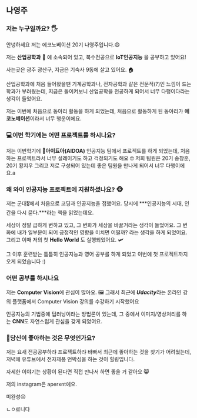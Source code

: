 ## 나영주 

### 

### 저는 누구일까요? :raised_hand_with_fingers_splayed:

안녕하세요 저는 에코노베이션 20기 나영주입니다.:smile:

저는 **산업공학과** :icecream: 에 소속되어 있고, 복수전공으로 **IoT인공지능** 을 공부하고 있어요!



사는곳은 광주 광산구, 지금은 기숙사 9동에 살고 있어요. :house: 



산업공학과에 처음 들어왔을땐 기계공학과나, 전자공학과 같은 전문적(?)인 느낌이 드는 학과가 부러웠는데, 지금은 돌이켜보니 산업공학을 전공하게 되어서 너무 다행이다라는 생각이 들었어요.



저는 이번에 처음으로 동아리 활동을 하게 되었는데, 처음으로 활동하게 된 동아리가 **에코노베이션**이라서 너무 행운이에요.



### 💻이번 학기에는 어떤 프로젝트를 하시나요?

저는 이번학기에 :apple:**아이됴아(AIDOA)** 인공지능 팀에서 프로젝트를 하게 되었는데, 처음하는 프로젝트라서 너무 설레이기도 하고 걱정되기도 해요 :nerd_face:  저희 팀원은 20기 송창훈, 20기 황지우 그리고 저로 구성되어 있는데 좋은 팀원을 만나게 되어서 너무 다행이에요.a

### 왜 와이 인공지능 프로젝트에 지원하셨나요? :monkey_face:

저는 군대:medal_military:에서 처음으로 코딩과 인공지능을 접했어요. 당시에 ***인공지능의 시대, 인간을 다시 묻다.***라는 책을 읽었는데요.

세상이 정말 급하게 변하고 있고, 그 변화가 세상을 바꿀거라는 생각이 들었어요. 그 변화에 내가 일부분이 되어 긍정적인 영향을 미치면 어떨까? 라는 생각을 하게 되었어요. 그리고 이때 저의 첫 **Hello World** 도 실행되었어요. :small_airplane:

그 이후 훈련받는 틈틈히 인공지능과 영어 공부를 하게 되었고 이번에 첫 프로젝트까지 오게 되었습니다 :)

### 어떤 공부를 하시나요

저는 **Computer Vision**에 관심이 많아요. :framed_picture: 그래서 최근에 ***Udacity***라는 온라인 강의 플랫폼에서 Computer Vision 강의를 수강하기 시작했어요

인공지능의 기법중에 딥러닝이라는 방법론이 있는데, 그 중에서 이미지/영상처리를 하는 **CNN**도 자연스럽게 관심을 갖게 되었어요. 

### 💓당신이 좋아하는 것은 무엇인가요?

저는 요새 전공공부하랴 프로젝트하랴 바빠서 최근에 좋아하는 것을 찾기가 어려웠는데,  저녁에 유튜브에서 전자제품 언박싱을 하는 것이 힐링입니다.



자세한 이야기는 상황이 된다면 직접 만나서 하면 좋을 거 같아요 :smile_cat:

저의 instagram은 aperxnt에요.



미완성:cry: 





ㄴㅇ로니다